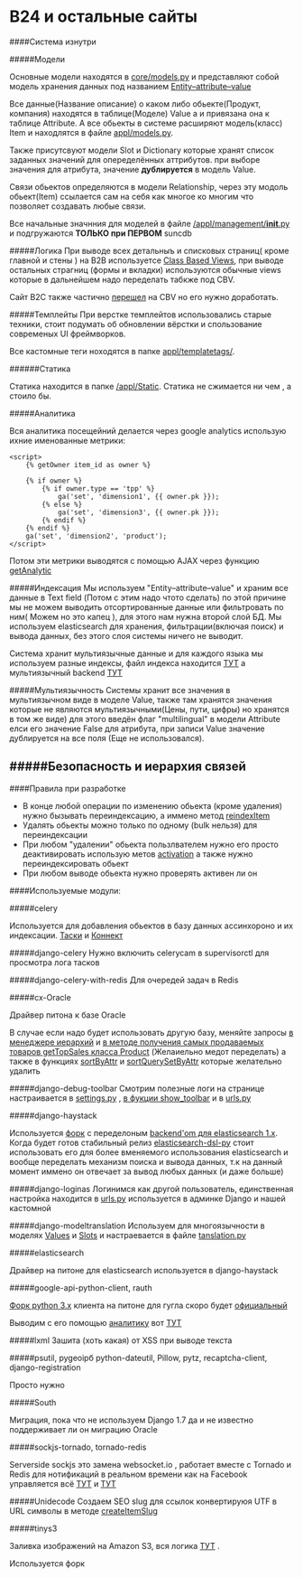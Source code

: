 B24 и остальные сайты
===

####Система изнутри

#####Модели 

Основные модели находятся в [core/models.py](https://github.com/migirov/tpp/blob/master/core/models.py)
и представляют собой модель хранения данных под названием [Entity–attribute–value](http://en.wikipedia.org/wiki/Entity%E2%80%93attribute%E2%80%93value_model)

Все данные(Название описание) о каком либо обьекте(Продукт, компания) находятся в таблице(Моделе) Value 
а и привязана она к таблице Attribute. А все обьекты в системе расширяют модель(класс) Item и находлятся в файле [appl/models.py](https://github.com/migirov/tpp/blob/master/appl/models.py). 

Также присутсвуют модели Slot и Dictionary которые хранят список заданных значений для опеределённых аттрибутов.
при выборе значения для атрибута, значение **дублируется** в модель Value.

Связи обьектов определяются в модели Relationship, через эту модоль обьект(Item) ссылается сам на себя как многое ко многим что позволяет создавать любые связи.

Все начальные значнния для моделей в файле [/appl/management/__init__.py](https://github.com/migirov/tpp/blob/master/appl/management/__init__.py) и подгружаются **ТОЛЬКО при ПЕРВОМ** suncdb 

#####Логика
При выводе всех детальныъ и списковых страниц( кроме главной и стены ) на B2B используетсе [Class Based Views](https://github.com/migirov/tpp/blob/master/tppcenter/cbv.py), при выводе остальных страгниц (формы и вкладки) используются обычные views которые в дальнейшем надо переделать табкже под CBV.

Cайт B2C также частично [перешел](https://github.com/migirov/tpp/blob/master/centerpokupok/cbv.py) на CBV но его нужно доработать.


#####Темплейты
При верстке темплейтов использовались старые техники, стоит подумать об обновлении вёрстки и спользование современых UI фреймворков.

Все кастомные теги ноходятся в папке [appl/templatetags/](https://github.com/migirov/tpp/tree/master/appl/templatetags).

######Статика 

Статика находится в папке [/appl/Static](https://github.com/migirov/tpp/tree/master/appl/Static).
Статика не сжимается ни чем , а стоило бы.

#####Аналитика

Вся аналитика посещейний делается через google analytics использую ихние именованные метрики:

    <script>
        {% getOwner item_id as owner %}

        {% if owner %}
            {% if owner.type == 'tpp' %}
                ga('set', 'dimension1', {{ owner.pk }});
            {% else %}
                ga('set', 'dimension3', {{ owner.pk }});
            {% endif %}
        {% endif %}
        ga('set', 'dimension2', 'product');
    </script>

Потом эти метрики выводятся с помощью AJAX через функцию [getAnalytic](https://github.com/migirov/tpp/blob/master/appl/func.py#L489)

#####Индексация
Мы используем "Entity–attribute–value" и храним все данные в Text field (Потом с этим надо чтото сделать) по этой причине мы не можем выводить отсортированные данные или фильтровать по ним( Можем но это капец ), для этого нам нужна второй слой БД.
Мы используем elasticsearch для хранения, фильтрации(включая поиск) и вывода данных, без этого слоя системы ничего не выводит.

Система хранит мультиязычные данные и для каждого языка мы используем разные индексы, файл индекса находится [ТУТ](https://github.com/migirov/tpp/blob/master/appl/search_indexes.py) а мультиязычный backend [ТУТ](https://github.com/migirov/tpp/blob/master/tpp/backend.py)

#####Мультиязычность
Системы хранит все значения в мультиязычном виде в моделе Value, также там хранятся значения которые не являются мультиязычными(Цены, пути, цифры) но хранятся в том же виде) для этого введён флаг "multilingual" в модели Attribute елси его значение False для атрибута, при записи Value значение дублируется на все поля (Еще не использовался). 

#####Безопасность и иерархия связей
---

####Правила при разработке
 + В конце любой операции по изменению обьекта (кроме удаления) нужно бызывать переиндексацию, а иммено метод [reindexItem](https://github.com/migirov/tpp/blob/master/core/models.py#L425)
 + Удалять обьекты можно только по одному (bulk нельзя) для переиндексации
 + При любом "удалении" обьекта пользлвателем нужно его просто деактивировать использую метов [activation](https://github.com/migirov/tpp/blob/master/core/models.py#L410) а также нужно переиндексировать обьект
 + При любом выводе обьекта нужно проверять активен ли он
 
####Используемые модули:

#####celery

Используется для добавления обьектов в базу данных ассинхороно и их индексации.
[Таски](https://github.com/migirov/tpp/blob/master/core/tasks.py) и [Коннект](https://github.com/migirov/tpp/blob/master/tpp/celery.py)

#####django-celery
Нужно включить celerycam в supervisorctl для просмотра лога тасков 

#####django-celery-with-redis
Для очередей задач в Redis

#####cx-Oracle

Драйвер питона к базе Oracle 

В случае если надо будет использовать другую базу, меняйте запросы [в менеджере иерархий](https://github.com/migirov/tpp/blob/master/core/hierarchy.py) и [в методе получения самых продаваемых товаров getTopSales класса Product](https://github.com/migirov/tpp/blob/master/appl/models.py#L418) (Желаиельно медот переделать)
а также в функциях [sortByAttr](https://github.com/migirov/tpp/blob/master/appl/func.py#L142) и [sortQuerySetByAttr](https://github.com/migirov/tpp/blob/master/appl/func.py#L168) которые желательно удалить

#####django-debug-toolbar
Смотрим полезные логи на странице настраивается в [settings.py](https://github.com/migirov/tpp/blob/master/tpp/settings.py) , [в фукции show_toolbar](https://github.com/migirov/tpp/blob/master/appl/func.py#L1349) и в [urls.py](https://github.com/migirov/tpp/blob/master/tppcenter/urls.py#L145)

#####django-haystack

Используется [форк](https://github.com/fatal10110/django-haystack) с переделоным [backend'om для elasticsearch 1.x](https://github.com/fatal10110/django-haystack/blob/master/haystack/backends/elasticsearch_backend.py). Когда будет готов стабильный релиз [elasticsearch-dsl-py](https://github.com/elasticsearch/elasticsearch-dsl-py) стоит использовать его для более вменяемого использования elasticsearch и вообще переделать механизм поиска и вывода данных, т.к на данный момент иммено он отвечает за вывод любых данных (и даже больше)


#####django-loginas
Логинимся как другой пользователь, единственная настройка находится в [urls.py](https://github.com/migirov/tpp/blob/master/tppcenter/urls.py#L57) используется в админке Django и нашей кастомной

#####django-modeltranslation 
Используем для многоязычности в моделях [Values](https://github.com/migirov/tpp/blob/master/core/models.py#L923) и [Slots](https://github.com/migirov/tpp/blob/master/core/models.py#L221)
и настраевается в файле [tanslation.py](https://github.com/migirov/tpp/blob/master/core/translation.py)


#####elasticsearch

Драйвер на питоне для elasticsearch используется в django-haystack

#####google-api-python-client, rauth

[Форк python 3.x](https://github.com/fatal10110/GoogleApiPython3x) клиента на питоне для гугла скоро будет [официальный](https://github.com/google/google-api-python-client)

Выводим с его помощью [аналитику](https://github.com/migirov/tpp/tree/master/appl/analytic) вот [ТУТ](https://github.com/migirov/tpp/blob/master/tppcenter/Analytic/views.py)

#####lxml
Зашита (хоть какая) от XSS при выводе текста

#####psutil, pygeoipб python-dateutil, Pillow, pytz, recaptcha-client, django-registration

Просто нужно

#####South

Миграция, пока что не используем Django 1.7 да и не известно поддерживает ли он миграцию Oracle

#####sockjs-tornado, tornado-redis

Serverside sockjs это замена websocket.io , работает вместе с Tornado и Redis для нотификаций в реальном времени как на Facebook управляется всё [ТУТ](https://github.com/migirov/tpp/blob/master/appl/realtime.py) и [ТУТ](https://github.com/migirov/tpp/blob/master/appl/management/commands/async_server.py)

#####Unidecode
Создаем SEO slug для ссылок конвертируюя UTF в URL символы в методе  [createItemSlug](https://github.com/migirov/tpp/blob/master/core/models.py#L697)


#####tinys3

Заливка изображений на Amazon S3, вся логика [ТУТ](https://github.com/migirov/tpp/blob/master/core/amazonMethods.py) .

Используется форк












